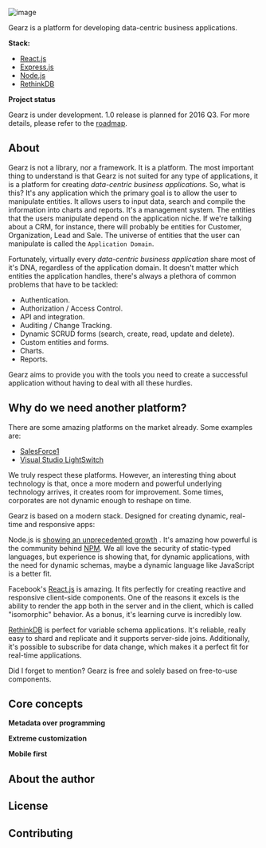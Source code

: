 ![image](https://github.com/gearz-lab/gearz/blob/master/assets/gearz.png)

Gearz is a platform for developing data-centric business applications.

**Stack:**

 - [React.js](https://facebook.github.io/react/)
 - [Express.js](http://expressjs.com/)
 - [Node.js](https://nodejs.org/)
 - [RethinkDB](http://rethinkdb.com/)

**Project status**

Gearz is under development. 1.0 release is planned for 2016 Q3. For more details, please refer to the [roadmap](https://github.com/gearz-lab/gearz/milestones).
 
About
---

Gearz is not a library, nor a framework. It is a platform. The most important thing to understand is that Gearz is not 
suited for any type of applications, it is a platform for creating *data-centric business applications*. So, what is this?
It's any application which the primary goal is to allow the user to manipulate entities. It allows users to input
data, search and compile the information into charts and reports. It's a management system. The entities that the users manipulate depend on the
application niche. If we're talking about a CRM, for instance, there will probably be entities for Customer, Organization, Lead and Sale.
The universe of entities that the user can manipulate is called the `Application Domain`.
  
Fortunately, virtually every *data-centric business application* share most of it's DNA, 
regardless of the application domain. It doesn't matter which entities the application handles, there's
always a plethora of common problems that have to be tackled:
 
 - Authentication.
 - Authorization / Access Control.
 - API and integration.
 - Auditing / Change Tracking.
 - Dynamic SCRUD forms (search, create, read, update and delete).
 - Custom entities and forms.
 - Charts.
 - Reports.
   
Gearz aims to provide you with the tools you need to create a successful application without having to deal with all these
hurdles.
 
Why do we need another platform?
---

There are some amazing platforms on the market already. Some examples are:

 - [SalesForce1](https://developer.salesforce.com/platform/overview)
 - [Visual Studio LightSwitch](https://msdn.microsoft.com/en-us/library/lightswitch.aspx)

We truly respect these platforms. However, an interesting thing about technology is that, once a more modern and powerful 
underlying technology arrives, it creates room for improvement. Some times, corporates are not dynamic enough to reshape
 on time.
 
Gearz is based on a modern stack. Designed for creating dynamic, real-time and responsive apps:

Node.js is [showing an unprecedented growth](http://apmblog.dynatrace.com/2015/04/09/node-js-is-hitting-the-big-time-in-enterprise-markets/)
. It's amazing how powerful is the community behind [NPM](https://www.npmjs.com/). We all love the security of static-typed languages, but experience is 
showing that, for dynamic applications, with the need for dynamic schemas, maybe a dynamic language like JavaScript is a better
fit.

Facebook's [React.js](https://facebook.github.io/react/) is amazing. It fits perfectly for creating reactive and responsive client-side components. One of
the reasons it excels is the ability to render the app both in the server and in the client, which is called "isomorphic" behavior.
As a bonus, it's learning curve is incredibly low.
 
[RethinkDB](http://rethinkdb.com/) is perfect for variable schema applications. It's reliable, really easy to shard and replicate and it
 supports server-side joins. Additionally, it's possible to subscribe for data change, which makes it a perfect fit for
 real-time applications.

Did I forget to mention? Gearz is free and solely based on free-to-use components.

Core concepts
---

**Metadata over programming**

**Extreme customization**

**Mobile first**

About the author
---

License
---

Contributing
---



 
